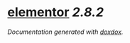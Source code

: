 # [elementor](https://elementor.com/) *2.8.2*



*Documentation generated with [doxdox](https://github.com/neogeek/doxdox).*

